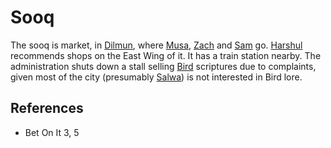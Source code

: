 # Sooq
The sooq is market, in [Dilmun](Location/Regions/Dilmun.md), where [Musa](Person/Musa.md), [Zach](Person/Zach.md) and [Sam](Person/Sam.md) go. [Harshul](Person/Harshul.md) recommends shops on the East Wing of it. It has a train station nearby. The administration shuts down a stall selling [Bird](Bird) scriptures due to complaints, given most of the city (presumably [Salwa](Location/Salwa.md)) is not interested in Bird lore.

## References
- Bet On It 3, 5
